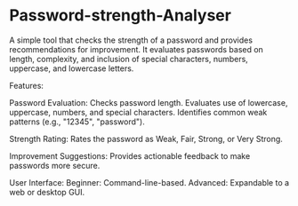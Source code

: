 # Password-strength-Analyser
A simple tool that checks the strength of a password and provides recommendations for improvement. It evaluates passwords based on length, complexity, and inclusion of special characters, numbers, uppercase, and lowercase letters.

Features:

Password Evaluation:
Checks password length.
Evaluates use of lowercase, uppercase, numbers, and special characters.
Identifies common weak patterns (e.g., "12345", "password").

Strength Rating:
Rates the password as Weak, Fair, Strong, or Very Strong.

Improvement Suggestions:
Provides actionable feedback to make passwords more secure.

User Interface:
Beginner: Command-line-based.
Advanced: Expandable to a web or desktop GUI.
